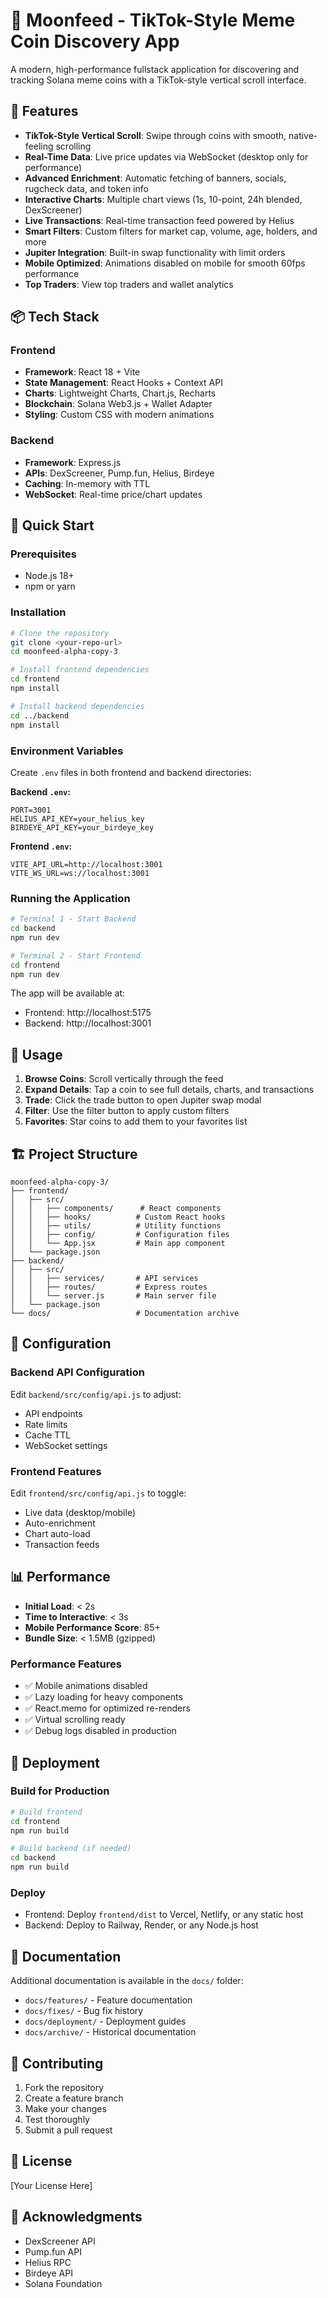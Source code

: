 # 🌙 Moonfeed - TikTok-Style Meme Coin Discovery App

A modern, high-performance fullstack application for discovering and tracking Solana meme coins with a TikTok-style vertical scroll interface.

## 🚀 Features

- **TikTok-Style Vertical Scroll**: Swipe through coins with smooth, native-feeling scrolling
- **Real-Time Data**: Live price updates via WebSocket (desktop only for performance)
- **Advanced Enrichment**: Automatic fetching of banners, socials, rugcheck data, and token info
- **Interactive Charts**: Multiple chart views (1s, 10-point, 24h blended, DexScreener)
- **Live Transactions**: Real-time transaction feed powered by Helius
- **Smart Filters**: Custom filters for market cap, volume, age, holders, and more
- **Jupiter Integration**: Built-in swap functionality with limit orders
- **Mobile Optimized**: Animations disabled on mobile for smooth 60fps performance
- **Top Traders**: View top traders and wallet analytics

## 📦 Tech Stack

### Frontend
- **Framework**: React 18 + Vite
- **State Management**: React Hooks + Context API
- **Charts**: Lightweight Charts, Chart.js, Recharts
- **Blockchain**: Solana Web3.js + Wallet Adapter
- **Styling**: Custom CSS with modern animations

### Backend
- **Framework**: Express.js
- **APIs**: DexScreener, Pump.fun, Helius, Birdeye
- **Caching**: In-memory with TTL
- **WebSocket**: Real-time price/chart updates

## 🏃 Quick Start

### Prerequisites
- Node.js 18+
- npm or yarn

### Installation

```bash
# Clone the repository
git clone <your-repo-url>
cd moonfeed-alpha-copy-3

# Install frontend dependencies
cd frontend
npm install

# Install backend dependencies
cd ../backend
npm install
```

### Environment Variables

Create `.env` files in both frontend and backend directories:

**Backend `.env`:**
```env
PORT=3001
HELIUS_API_KEY=your_helius_key
BIRDEYE_API_KEY=your_birdeye_key
```

**Frontend `.env`:**
```env
VITE_API_URL=http://localhost:3001
VITE_WS_URL=ws://localhost:3001
```

### Running the Application

```bash
# Terminal 1 - Start Backend
cd backend
npm run dev

# Terminal 2 - Start Frontend
cd frontend
npm run dev
```

The app will be available at:
- Frontend: http://localhost:5175
- Backend: http://localhost:3001

## 🎯 Usage

1. **Browse Coins**: Scroll vertically through the feed
2. **Expand Details**: Tap a coin to see full details, charts, and transactions
3. **Trade**: Click the trade button to open Jupiter swap modal
4. **Filter**: Use the filter button to apply custom filters
5. **Favorites**: Star coins to add them to your favorites list

## 🏗️ Project Structure

```
moonfeed-alpha-copy-3/
├── frontend/
│   ├── src/
│   │   ├── components/      # React components
│   │   ├── hooks/          # Custom React hooks
│   │   ├── utils/          # Utility functions
│   │   ├── config/         # Configuration files
│   │   └── App.jsx         # Main app component
│   └── package.json
├── backend/
│   ├── src/
│   │   ├── services/       # API services
│   │   ├── routes/         # Express routes
│   │   └── server.js       # Main server file
│   └── package.json
└── docs/                   # Documentation archive
```

## 🔧 Configuration

### Backend API Configuration
Edit `backend/src/config/api.js` to adjust:
- API endpoints
- Rate limits
- Cache TTL
- WebSocket settings

### Frontend Features
Edit `frontend/src/config/api.js` to toggle:
- Live data (desktop/mobile)
- Auto-enrichment
- Chart auto-load
- Transaction feeds

## 📊 Performance

- **Initial Load**: < 2s
- **Time to Interactive**: < 3s
- **Mobile Performance Score**: 85+
- **Bundle Size**: < 1.5MB (gzipped)

### Performance Features
- ✅ Mobile animations disabled
- ✅ Lazy loading for heavy components
- ✅ React.memo for optimized re-renders
- ✅ Virtual scrolling ready
- ✅ Debug logs disabled in production

## 🚀 Deployment

### Build for Production

```bash
# Build frontend
cd frontend
npm run build

# Build backend (if needed)
cd backend
npm run build
```

### Deploy
- Frontend: Deploy `frontend/dist` to Vercel, Netlify, or any static host
- Backend: Deploy to Railway, Render, or any Node.js host

## 📝 Documentation

Additional documentation is available in the `docs/` folder:
- `docs/features/` - Feature documentation
- `docs/fixes/` - Bug fix history
- `docs/deployment/` - Deployment guides
- `docs/archive/` - Historical documentation

## 🤝 Contributing

1. Fork the repository
2. Create a feature branch
3. Make your changes
4. Test thoroughly
5. Submit a pull request

## 📄 License

[Your License Here]

## 🙏 Acknowledgments

- DexScreener API
- Pump.fun API
- Helius RPC
- Birdeye API
- Solana Foundation
